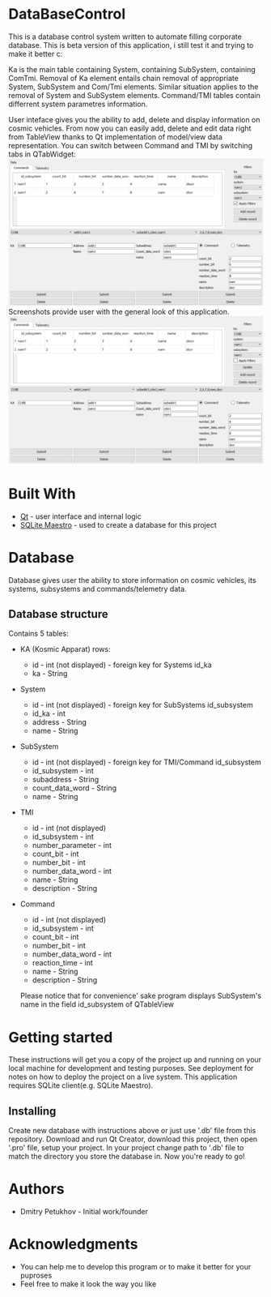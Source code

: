 # DataBaseControl

This is a database control system written to automate filling corporate database. 
This is beta version of this application, i still test it and trying to make it better c:

Ka is the main table containing System, containing SubSystem, containing ComTmi. Removal of Ka element entails chain removal of appropriate System, SubSystem and Com/Tmi elements. Similar situation applies to the removal of System and SubSystem elements. Command/TMI tables contain differrent system parametres information.

User inteface gives you the ability to add, delete and display information on cosmic vehicles. From now you can easily add, delete and edit data right from TableView thanks to Qt implementation of model/view data representation.
You can switch between Command and TMI by switching tabs in QTabWidget:
![alt tag](new_version_.png)
Screenshots provide user with the general look of this application.
![alt tag](new_version_2.png)

# Built With
- [Qt](http://www.qt.io/) - user interface and internal logic
- [SQLite Maestro](https://www.sqlmaestro.com/products/sqlite/maestro/) - used to create a database for this project

# Database 
Database gives user the ability to store information on cosmic vehicles, its systems, subsystems and commands/telemetry data.
  ## Database structure
Contains 5 tables: 
- KA (Kosmic Apparat)
    rows:
    - id - int (not displayed) - foreign key for Systems id_ka
    - ka - String
- System 
    - id - int (not displayed) - foreign key for SubSystems id_subsystem
    - id_ka - int
    - address - String
    - name - String
- SubSystem
    - id - int (not displayed) - foreign key for TMI/Command id_subsystem
    - id_subsystem - int
    - subaddress - String
    - count_data_word - String
    - name - String
- TMI
    - id - int (not displayed)
    - id_subsystem - int
    - number_parameter - int
    - count_bit - int
    - number_bit - int
    - number_data_word - int
    - name - String
    - description - String
- Command
    - id - int (not displayed)
    - id_subsystem - int
    - count_bit - int
    - number_bit - int
    - number_data_word - int
    - reaction_time - int
    - name - String
    - description - String
    
    Please notice that for convenience' sake program displays SubSystem's name in the field id_subsystem of QTableView
# Getting started
These instructions will get you a copy of the project up and running on your local machine for development and testing purposes. See deployment for notes on how to deploy the project on a live system.
This application requires SQLite client(e.g. SQLite Maestro).

## Installing
Create new database with instructions above or just use '.db' file from this repository.
Download and run Qt Creator, download this project, then open '.pro' file, setup your project. 
In your project change path to '.db' file to match the directory you store the database in.
Now you're ready to go!

# Authors
- Dmitry Petukhov - Initial work/founder

# Acknowledgments
  - You can help me to develop this program or to make it better for your puproses 
  - Feel free to make it look the way you like
